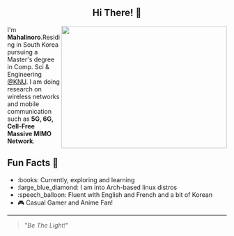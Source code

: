 <h2 align="center">Hi There! 👋</h2>

<img align='right' height=280 width=380 src="https://wallpapercave.com/wp/wp5055500.gif">
<p>I'm <strong>Mahalinoro</strong>.Residing in South Korea pursuing a Master's degree in Comp. Sci & Engineering <a href="https://en.knu.ac.kr/main/main.htm">@KNU</a>. I am doing research on wireless networks and mobile communication such as <strong>5G, 6G, Cell-Free Massive MIMO Network</strong>.</p>

<h2>Fun Facts 🎉</h2>
<ul>
  <li>:books: Currently, exploring and learning </li>
  <li>:large_blue_diamond: I am into Arch-based linux distros</li>
  <li>:speech_balloon: Fluent with English and French and a bit of Korean </li>
  <li>🎮 Casual Gamer and Anime Fan! </li>
</ul>

---
> "*Be The Light!*"

